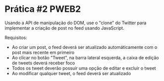 # Prática #2 PWEB2

Usando a API de manipulação do DOM, use o "clone" do Twitter para implementar a criação de post no feed usando JavaScript.

Requisitos: 
* Ao criar um post, o feed deverá ser atualizado automáticamente com o post mais recente em primeiro
* Ao clicar no botão "Tweet", na barra lateral esquerda, a caixa de edição de tweets deverá receber foco
* Todos os tweet deverão possuir uma opção de editar e excluir o tweet
* Ao modificar qualquer tweet, o feed deverá ser atualizado